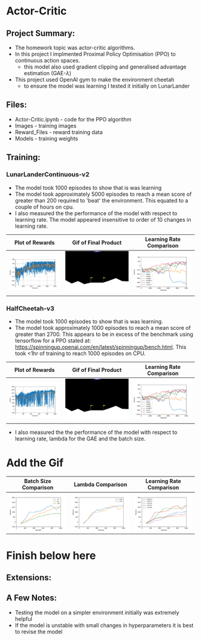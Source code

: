 # Actor-Critic

## Project Summary:
- The homework topic was actor-critic algorithms. 
- In this project I implmented Proximal Policy Optimisation (PPO) to continuous action spaces. 
    - this model also used gradient clipping and generalised advantage estimation (GAE-$\lambda$)
- This project used OpenAI gym to make the environment cheetah 
    - to ensure the model was learning I tested it initially on LunarLander

## Files:
- Actor-Critic.ipynb - code for the PPO algorithm
- Images - training images
- Reward_Files - reward training data
- Models - training weights
    
## Training: 

### LunarLanderContinuous-v2

- The model took 1000 episodes to show that is was learning
- The model took approximately 5000 episodes to reach a mean score of greater than 200 required to 'beat' the environment. This equated to a couple of hours on cpu.
- I also measured the the performance of the model with respect to learning rate. The model appeared insensitive to order of 10 changes in learning rate.

Plot of Rewards       |  Gif of Final Product |  Learning Rate Comparison 
:-------------------------:|:-------------------------:|:-------------------------:
![](./Images/AC_Lunar_5000ep.png)  |  ![](./Images/AC_Lunar_5000ep.gif) |  ![](./Images/AC_Lunar_5000ep-lr_comp.png)

### HalfCheetah-v3

- The model took 1000 episodes to show that is was learning.
- The model took approximately 1000 episodes to reach a mean score of greater than 2700. This appears to be in excess of the benchmark using tensorflow for a PPO stated at: https://spinningup.openai.com/en/latest/spinningup/bench.html. This took <1hr of training to reach 1000 episodes on CPU. 

Plot of Rewards       |  Gif of Final Product |  Learning Rate Comparison 
:-------------------------:|:-------------------------:|:-------------------------:
![](./Images/Cheetah_4000ep.png)  |  ![](./Images/AC_Lunar_5000ep.gif) |  ![](./Images/AC_Lunar_5000ep-lr_comp.png)

- I also measured the the performance of the model with respect to learning rate, lambda for the GAE and the batch size. 


# Add the Gif

Batch Size Comparison     |  Lambda Comparison  |  Learning Rate Comparison 
:-------------------------:|:-------------------------:|:-------------------------:
![](./Images/Cheetah_1000ep-batch_comp.png)  |  ![](./Images/Cheetah_1000ep-lambda_comp.png) |  ![](./Images/Cheetah_1000ep-lr_comp.png)

# Finish below here


## Extensions: 


## A Few Notes:
- Testing the model on a simpler environment initially was extremely helpful 
- If the model is unstable with small changes in hyperparameters it is best to revise the model 
